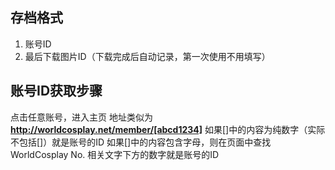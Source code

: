 ## 存档格式
1. 账号ID
2. 最后下载图片ID（下载完成后自动记录，第一次使用不用填写）

## 账号ID获取步骤
点击任意账号，进入主页
地址类似为**http://worldcosplay.net/member/[abcd1234]**
如果[]中的内容为纯数字（实际不包括[]）就是账号的ID
如果[]中的内容包含字母，则在页面中查找 WorldCosplay No. 相关文字下方的数字就是账号的ID
